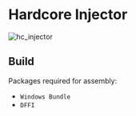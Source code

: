# Hardcore Injector

![hc_injector](https://user-images.githubusercontent.com/50682704/69193335-8f175800-0b37-11ea-9d45-0175d0976fef.png)

## Build

Packages required for assembly:

* ```Windows Bundle```
* ```DFFI```
